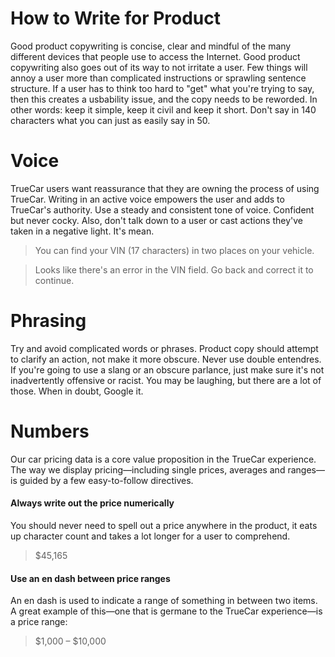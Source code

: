 <h1>How to Write for Product</h1>

Good product copywriting is concise, clear and mindful of the many different devices that people use to access the Internet. Good product copywriting also goes out of its way to not irritate a user. Few things will annoy a user more than complicated instructions or sprawling sentence structure. If a user has to think too hard to "get" what you're trying to say, then this creates a usbability issue, and the copy needs to be reworded. In other words: keep it simple, keep it civil and keep it short. Don't say in 140 characters what you can just as easily say in 50.

# Voice

TrueCar users want reassurance that they are owning the process of using TrueCar. Writing in an active voice empowers the user and adds to TrueCar's authority. Use a steady and consistent tone of voice. Confident but never cocky. Also, don't talk down to a user or cast actions they've taken in a negative light. It's mean.

> You can find your VIN (17 characters) in two places on your vehicle.

> Looks like there's an error in the VIN field. Go back and correct it to continue.

# Phrasing 

Try and avoid complicated words or phrases. Product copy should attempt to clarify an action, not make it more obscure. Never use double entendres. If you're going to use a slang or an obscure parlance, just make sure it's not inadvertently offensive or racist. You may be laughing, but there are a lot of those. When in doubt, Google it. 

# Numbers

Our car pricing data is a core value proposition in the TrueCar experience. The way we display pricing—including single prices, averages and ranges—is guided by a few easy-to-follow directives.

<h4>Always write out the price numerically</h4>

You should never need to spell out a price anywhere in the product, it eats up character count and takes a lot longer for a user to comprehend.

> $45,165

<h4>Use an en dash between price ranges</h4>

An en dash is used to indicate a range of something in between two items. A great example of this—one that is germane to the TrueCar experience—is a price range:

> $1,000 – $10,000